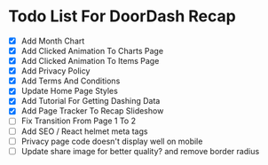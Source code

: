 # Todo List For DoorDash Recap

- [x] Add Month Chart
- [x] Add Clicked Animation To Charts Page
- [x] Add Clicked Animation To Items Page
- [x] Add Privacy Policy
- [x] Add Terms And Conditions
- [x] Update Home Page Styles
- [x] Add Tutorial For Getting Dashing Data
- [x] Add Page Tracker To Recap Slideshow
- [ ] Fix Transition From Page 1 To 2
- [ ] Add SEO / React helmet meta tags
- [ ] Privacy page code doesn't display well on mobile
- [ ] Update share image for better quality? and remove border radius
